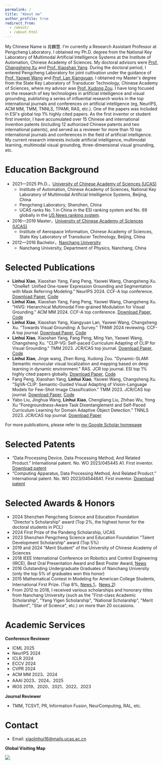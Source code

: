 ```yaml
---
permalink: /
title: "About me"
author_profile: true
redirect_from: 
  - /about/
  - /about.html
---
```



My Chinese Name is 肖麟慧. I'm currently a Research Assistant Professor at Pengcheng Laboratory. I obtained my Ph.D. degree from the National Key Laboratory of Multimodal Artificial Intelligence Systems at the Institute of Automation, Chinese Academy of Sciences. My doctoral advisors were [Prof. Changsheng Xu](https://scholar.google.com.hk/citations?user=hI9NRDkAAAAJ&hl=zh-CN) and [Prof. Xiaoshan Yang](https://yangxs.ac.cn/home). During the doctoral period, I entered Pengcheng Laboratory for joint cultivation under the guidance of [Prof. Yaowei Wang](https://scholar.google.com.hk/citations?user=o_DllmIAAAAJ&hl=zh-CN) and [Prof. Lan Xiangyuan](https://scholar.google.com.hk/citations?user=c3iwWRcAAAAJ&hl=zh-CN). I obtained my Master's degree from the State Key Laboratory of Transducer Technology, Chinese Academy of Sciences, where my advisor was [Prof. Xudong Zou](https://scholar.google.com.hk/citations?user=Fku_O9IAAAAJ&hl=zh-CN). I have long focused on the research of key technologies in artificial intelligence and visual grounding, publishing a series of influential research works in the top international journals and conferences on artificial intelligence (eg, NeurIPS, ACM MM, TMM, TNNLS, TPAMI, RAS, etc.). One of the papers was included in ESI's global top 1% highly cited papers. As the first inventor or student first inventor, I have accumulated over 15 Chinese and international invention patents (including 12 authorized Chinese patents and two international patents), and served as a reviewer for more than 10 top international journals and conferences in the field of artificial intelligence. My current research interests include artificial intelligence, multimodal learning, multimodal visual grounding, three-dimensional visual grounding, etc.


Education Background
======
* 2021—2025  Ph.D.，[University of Chinese Academy of Sciences (UCAS)](https://www.ucas.edu.cn/)
  * Institute of Automation, Chinese Academy of Sciences, National Key Laboratory of Multimodal Artificial Intelligence Systems, Beijing, China
  * Pengcheng Laboratory, Shenzhen, China
  * UCAS ranks No. 1 in China in the ESI ranking system and No. 69 globally in the [US News ranking system](https://www.usnews.com/education/best-global-universities/rankings).
* 2016—2019  Master，[University of Chinese Academy of Sciences (UCAS)](https://www.ucas.edu.cn/)
  * Institute of Aerospace Information, Chinese Academy of Sciences, State Key Laboratory of Transducer Technology, Beijing, China
* 2012—2016  Bachelor，[Nanchang University](https://www.ncu.edu.cn/)
  * Nanchang University, Department of Physics, Nanchang, China


Selected Publications
======
* **Linhui Xiao**, Xiaoshan Yang, Fang Peng, Yaowei Wang, Changsheng Xu. "OneRef: Unified One-tower Expression Grounding and Segmentation with Mask Referring Modeling." NeurIPS 2024. CCF-A top conference. [Download Paper](https://openreview.net/pdf?id=siPdcro6uD), [Code](https://github.com/linhuixiao/OneRef)
* **Linhui Xiao**, Xiaoshan Yang, Fang Peng, Yaowei Wang, Changsheng Xu. "HiVG: Hierarchical Multimodal Fine-grained Modulation for Visual Grounding." ACM MM 2024. CCF-A top conference. [Download Paper](https://dl.acm.org/doi/pdf/10.1145/3664647.3681071), [Code](https://github.com/linhuixiao/HiVG)
* **Linhui Xiao**, Xiaoshan Yang, Xiangyuan Lan, Yaowei Wang, Changsheng Xu. "Towards Visual Grounding: A Survey." TPAMI 2024 reviewing. CCF-A top journal. [Download Paper](https://arxiv.org/pdf/2412.20206), [Code](https://github.com/linhuixiao/Awesome-Visual-Grounding)
* **Linhui Xiao**, Xiaoshan Yang, Fang Peng, Ming Yan, Yaowei Wang, Changsheng Xu. "CLIP-VG: Self-paced Curriculum Adapting of CLIP for Visual Grounding." TMM 2023. JCR/CAS top journal. [Download Paper](https://arxiv.org/pdf/2305.08685), [Code](https://github.com/linhuixiao/CLIP-VG)
* **Linhui Xiao**, Jinge wang, Zhen Rong, Xudong Zou. "Dynamic-SLAM: Semantic monocular visual localization and mapping based on deep learning in dynamic environment." RAS. JCR top journal. ESI top 1% highly cited papers globally. [Download Paper](https://www.researchgate.net/profile/Linhui-Xiao/publication/332149941_Dynamic-SLAM_Semantic_monocular_visual_localization_and_mapping_based_on_deep_learning_in_dynamic_environment/links/6013f1fa45851517ef22eb7d/Dynamic-SLAM-Semantic-monocular-visual-localization-and-mapping-based-on-deep-learning-in-dynamic-environment.pdf), [Code](https://github.com/linhuixiao/Dynamic-SLAM)
* Fang Peng, Xiaoshan Yang, **Linhui Xiao**, Yaowei Wang, Changsheng Xu. "SgVA-CLIP: Semantic-Guided Visual Adapting of Vision-Language Models for Few-Shot Image Classification." TMM 2023. JCR/CAS top journal. [Download Paper](https://arxiv.org/pdf/2211.16191), [Code](https://github.com/FannierPeng/SgVA-CLIP)
* Yabo Liu, Jinghua Wang, **Linhui Xiao**, Chengliang Liu, Zhihao Wu, Yong Xu "Foregroundness-Aware Task Disentanglement and Self-Paced Curriculum Learning for Domain Adaptive Object Detection." TNNLS 2023. JCR/CAS top journal. [Download Paper](https://ieeexplore.ieee.org/abstract/document/10329584)

For more publications, please refer to [my Google Scholar homepage](https://scholar.google.com.hk/citations?user=4rTE4ogAAAAJ&hl=zh-CN&oi=ao)


Selected Patents
======
* “Data Processing Device, Data Processing Method, And Related Product.” International patent. No. WO 2023/045445 A1. First inventor. [Download patent](https://patents.google.com/patent/WO2023045445A1/en?oq=WO2023045445A1)
* “Computing Apparatus, Data Processing Method, And Related Product.” International patent. No. WO 2023/045446A1. First inventor. [Download patent](https://patents.google.com/patent/WO2023045446A1/en?oq=WO2023045446A1)

  
Selected Awards & Honors
======
* 2024 Shenzhen Pengcheng Science and Education Foundation "Director's Scholarship" award (Top 2%, the highest honor for the doctoral students in PCL)
* 2024 First Prize of the Pandeng Scholarship, UCAS
* 2023 Shenzhen Pengcheng Science and Education Foundation "Talent Development Scholarship" award (Top 5%)
* 2019 and 2024 "Merit Student" of the University of Chinese Academy of Sciences
* 2018 IEEE International Conference on Robotics and Control Engineering (IRCE), Best Oral Presentation Award and Best Poster Award, [News](https://www.irce.org/2018.html)
* 2016 Outstanding Undergraduate Graduates of Nanchang University (only the top 5% of graduates won this honor)
* 2015 Mathematical Contest in Modeling for American College Students, International First Prize. (Top 8%, [News 1](http://m.ncu.edu.cn/ndyw/9951640e58f24ea59a6427e50aa2eaa3.htm)，[News 2](https://jwc.ncu.edu.cn/xwdt/20485.htm))
* From 2012 to 2016, I received various scholarships and honorary titles from Nanchang University (such as the "First-class Academic Scholarship", "Yang Yigen Scholarship", "National Scholarship", "Merit Student", "Star of Science", etc.) on more than 20 occasions.


Academic Services
======

**Conference Reviewer**

* ICML 2025
* NeurIPS 2024
* ICLR 2024
* ECCV 2024
* CVPR 2024
* ACM MM 2023、2024
* AAAI 2023、2024、2025
* IROS 2019、2020、2021、2022、2023

**Journal Reviewer**
 
* TMM, TCSVT, PR, Information Fusion, NeurComputing, RAL, etc.

Contact
======
* Email: [xiaolinhui16@mails.ucas.ac.cn](xiaolinhui16@mails.ucas.ac.cn)


**Global Visiting Map**

<a href="https://clustrmaps.com/site/1c5bs"  title="ClustrMaps"><img src="//www.clustrmaps.com/map_v2.png?d=6mewWzwVl4RKOGXq_GLS_8L3emLk_99zRKyVv29Gaso&cl=ffffff" /></a>


